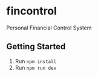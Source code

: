 # fincontrol
Personal Financial Control System

## Getting Started

1. Run `npm install`
2. Run `npm run dev`
